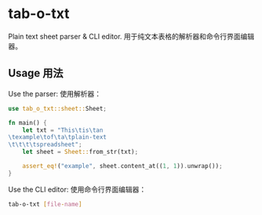 # tab-o-txt

Plain text sheet parser & CLI editor.
用于纯文本表格的解析器和命令行界面编辑器。

## Usage 用法
Use the parser:
使用解析器：
```rust
use tab_o_txt::sheet::Sheet;

fn main() {
    let txt = "This\tis\tan
\texample\tof\ta\tplain-text
\t\t\t\tspreadsheet";
    let sheet = Sheet::from_str(txt);

    assert_eq!("example", sheet.content_at((1, 1)).unwrap());
}
```
Use the CLI editor:
使用命令行界面编辑器：
```sh
tab-o-txt [file-name]
```
